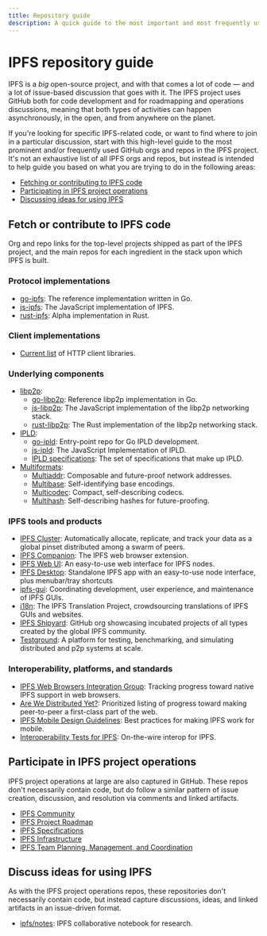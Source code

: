```yaml
---
title: Repository guide
description: A quick guide to the most important and most frequently used IPFS repositories.
---
```


# IPFS repository guide

IPFS is a _big_ open-source project, and with that comes a lot of code — and a lot of issue-based discussion that goes with it. The IPFS project uses GitHub both for code development and for roadmapping and operations discussions, meaning that both types of activities can happen asynchronously, in the open, and from anywhere on the planet.

If you're looking for specific IPFS-related code, or want to find where to join in a particular discussion, start with this high-level guide to the most prominent and/or frequently used GitHub orgs and repos in the IPFS project. It's not an exhaustive list of all IPFS orgs and repos, but instead is intended to help guide you based on what you are trying to do in the following areas:

- [Fetching or contributing to IPFS code](#fetch-or-contribute-to-ipfs-code)
- [Participating in IPFS project operations](#participate-in-ipfs-project-operations)
- [Discussing ideas for using IPFS](#discuss-ideas-for-using-ipfs)

## Fetch or contribute to IPFS code

Org and repo links for the top-level projects shipped as part of the IPFS project, and the main repos for each ingredient in the stack upon which IPFS is built.

### Protocol implementations

- [go-ipfs](https://github.com/ipfs/go-ipfs): The reference implementation written in Go.
- [js-ipfs](https://github.com/ipfs/js-ipfs): The JavaScript implementation of IPFS.
- [rust-ipfs](https://github.com/rs-ipfs/rust-ipfs): Alpha implementation in Rust.

### Client implementations

- [Current list](https://github.com/ipfs/ipfs#http-client-libraries) of HTTP client libraries.

### Underlying components

- [libp2p](https://github.com/libp2p):
    - [go-libp2p](https://github.com/libp2p/go-libp2p): Reference libp2p implementation in Go.
    - [js-libp2p](https://github.com/libp2p/js-libp2p): The JavaScript implementation of the libp2p networking stack.
    - [rust-libp2p](https://github.com/libp2p/rust-libp2p): The Rust implementation of the libp2p networking stack.
- [IPLD](https://github.com/ipld):
    - [go-ipld](https://github.com/ipld/go-ipld): Entry-point repo for Go IPLD development.
    - [js-ipld](https://github.com/ipld/js-ipld): The JavaScript Implementation of IPLD.
    - [IPLD specifications](https://github.com/ipld/specs): The set of specifications that make up IPLD.
- [Multiformats](https://github.com/multiformats):
    - [Multiaddr](https://github.com/multiformats/multiaddr): Composable and future-proof network addresses.
    - [Multibase](https://github.com/multiformats/multibase): Self-identifying base encodings.
    - [Multicodec](https://github.com/multiformats/multicodec): Compact, self-describing codecs.
    - [Multihash](https://github.com/multiformats/multihash): Self-describing hashes for future-proofing.

### IPFS tools and products

- [IPFS Cluster](https://github.com/ipfs/ipfs-cluster): Automatically allocate, replicate, and track your data as a global pinset distributed among a swarm of peers.
- [IPFS Companion](https://github.com/ipfs/ipfs-companion): The IPFS web browser extension.
- [IPFS Web UI](https://github.com/ipfs/ipfs-webui): An easy-to-use web interface for IPFS nodes.
- [IPFS Desktop](https://github.com/ipfs/ipfs-desktop): Standalone IPFS app with an easy-to-use node interface, plus menubar/tray shortcuts
- [ipfs-gui](https://github.com/ipfs/ipfs-gui): Coordinating development, user experience, and maintenance of IPFS GUIs.
- [i18n](https://github.com/ipfs-shipyard/i18n): The IPFS Translation Project, crowdsourcing translations of IPFS GUIs and websites.
- [IPFS Shipyard](https://github.com/ipfs-shipyard): GitHub org showcasing incubated projects of all types created by the global IPFS community.
- [Testground](https://github.com/testground/testground): A platform for testing, benchmarking, and simulating distributed and p2p systems at scale.

### Interoperability, platforms, and standards
- [IPFS Web Browsers Integration Group](https://github.com/ipfs/in-web-browsers): Tracking progress toward native IPFS support in web browsers.
- [Are We Distributed Yet?](https://github.com/arewedistributedyet/arewedistributedyet): Prioritized listing of progress toward making peer-to-peer a first-class part of the web.
- [IPFS Mobile Design Guidelines](https://github.com/ipfs/mobile-design-guidelines): Best practices for making IPFS work for mobile.
- [Interoperability Tests for IPFS](https://github.com/ipfs/interop): On-the-wire interop for IPFS.

## Participate in IPFS project operations

IPFS project operations at large are also captured in GitHub. These repos don't necessarily contain code, but do follow a similar pattern of issue creation, discussion, and resolution via comments and linked artifacts.

- [IPFS Community](https://github.com/ipfs/community)
- [IPFS Project Roadmap](https://github.com/ipfs/roadmap)
- [IPFS Specifications](https://github.com/ipfs/specs)
- [IPFS Infrastructure](https://github.com/ipfs/infra)
- [IPFS Team Planning, Management, and Coordination](https://github.com/ipfs/team-mgmt)

## Discuss ideas for using IPFS

As with the IPFS project operations repos, these repositories don't necessarily contain code, but instead capture discussions, ideas, and linked artifacts in an issue-driven format.

* [ipfs/notes](https://github.com/ipfs/notes): IPFS collaborative notebook for research.